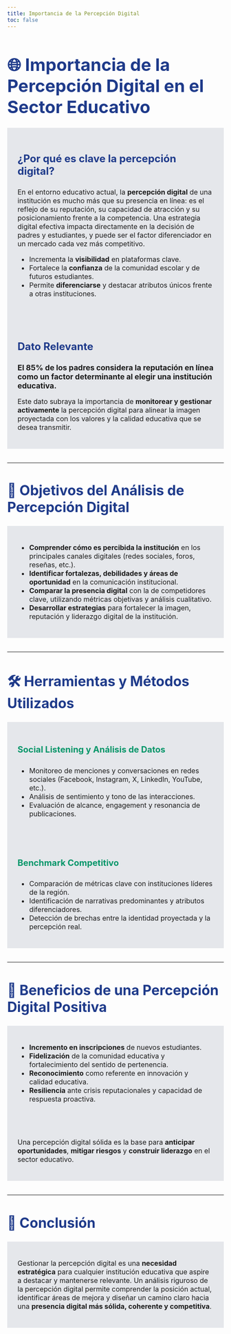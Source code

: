 ```yaml
---
title: Importancia de la Percepción Digital
toc: false
---
```


<h1 style="font-size: 2.5rem; color: #1E3A8A; margin-bottom: 1.5rem;">🌐 Importancia de la Percepción Digital en el Sector Educativo</h1>

<div class="grid grid-cols-2 gap-8" style="margin-bottom: 2rem;">
  <div class="card" style="background: #E5E7EB; padding: 1.5rem;">
    <h3 style="font-size: 1.5rem; color: #1E3A8A;">¿Por qué es clave la percepción digital?</h3>
    <p style="font-size: 1rem;">
      En el entorno educativo actual, la <b>percepción digital</b> de una institución es mucho más que su presencia en línea: es el reflejo de su reputación, su capacidad de atracción y su posicionamiento frente a la competencia. Una estrategia digital efectiva impacta directamente en la decisión de padres y estudiantes, y puede ser el factor diferenciador en un mercado cada vez más competitivo.
    </p>
    <ul style="font-size: 1rem;">
      <li>Incrementa la <b>visibilidad</b> en plataformas clave.</li>
      <li>Fortalece la <b>confianza</b> de la comunidad escolar y de futuros estudiantes.</li>
      <li>Permite <b>diferenciarse</b> y destacar atributos únicos frente a otras instituciones.</li>
    </ul>
  </div>
  <div class="card" style="background: #E5E7EB; padding: 1.5rem;">
    <h3 style="font-size: 1.5rem; color: #1E3A8A;">Dato Relevante</h3>
    <div class="tip" style="font-size: 1.1rem;">
      <b>El 85% de los padres considera la reputación en línea como un factor determinante al elegir una institución educativa.</b>
    </div>
    <p style="font-size: 1rem;">
      Este dato subraya la importancia de <b>monitorear y gestionar activamente</b> la percepción digital para alinear la imagen proyectada con los valores y la calidad educativa que se desea transmitir.
    </p>
  </div>
</div>

<hr style="margin: 2rem 0;">

<h2 style="font-size: 2rem; color: #1E3A8A; margin-bottom: 1.5rem;">🧭 Objetivos del Análisis de Percepción Digital</h2>

<div class="card" style="background: #E5E7EB; padding: 1.5rem; margin-bottom: 2rem;">
  <ul style="font-size: 1rem;">
    <li><b>Comprender cómo es percibida la institución</b> en los principales canales digitales (redes sociales, foros, reseñas, etc.).</li>
    <li><b>Identificar fortalezas, debilidades y áreas de oportunidad</b> en la comunicación institucional.</li>
    <li><b>Comparar la presencia digital</b> con la de competidores clave, utilizando métricas objetivas y análisis cualitativo.</li>
    <li><b>Desarrollar estrategias</b> para fortalecer la imagen, reputación y liderazgo digital de la institución.</li>
  </ul>
</div>

<hr style="margin: 2rem 0;">

<h2 style="font-size: 2rem; color: #1E3A8A; margin-bottom: 1.5rem;">🛠️ Herramientas y Métodos Utilizados</h2>

<div class="grid grid-cols-2 gap-8" style="margin-bottom: 2rem;">
  <div class="card" style="background: #E5E7EB; padding: 1.5rem;">
    <h4 style="font-size: 1.25rem; color: #059669;">Social Listening y Análisis de Datos</h4>
    <ul style="font-size: 1rem;">
      <li>Monitoreo de menciones y conversaciones en redes sociales (Facebook, Instagram, X, LinkedIn, YouTube, etc.).</li>
      <li>Análisis de sentimiento y tono de las interacciones.</li>
      <li>Evaluación de alcance, engagement y resonancia de publicaciones.</li>
    </ul>
  </div>
  <div class="card" style="background: #E5E7EB; padding: 1.5rem;">
    <h4 style="font-size: 1.25rem; color: #059669;">Benchmark Competitivo</h4>
    <ul style="font-size: 1rem;">
      <li>Comparación de métricas clave con instituciones líderes de la región.</li>
      <li>Identificación de narrativas predominantes y atributos diferenciadores.</li>
      <li>Detección de brechas entre la identidad proyectada y la percepción real.</li>
    </ul>
  </div>
</div>

<hr style="margin: 2rem 0;">

<h2 style="font-size: 2rem; color: #1E3A8A; margin-bottom: 1.5rem;">🚀 Beneficios de una Percepción Digital Positiva</h2>

<div class="grid grid-cols-2 gap-8" style="margin-bottom: 2rem;">
  <div class="card" style="background: #E5E7EB; padding: 1.5rem;">
    <ul style="font-size: 1rem;">
      <li><b>Incremento en inscripciones</b> de nuevos estudiantes.</li>
      <li><b>Fidelización</b> de la comunidad educativa y fortalecimiento del sentido de pertenencia.</li>
      <li><b>Reconocimiento</b> como referente en innovación y calidad educativa.</li>
      <li><b>Resiliencia</b> ante crisis reputacionales y capacidad de respuesta proactiva.</li>
    </ul>
  </div>
  <div class="card" style="background: #E5E7EB; padding: 1.5rem;">
    <p style="font-size: 1rem;">
      Una percepción digital sólida es la base para <b>anticipar oportunidades</b>, <b>mitigar riesgos</b> y <b>construir liderazgo</b> en el sector educativo.
    </p>
  </div>
</div>

<hr style="margin: 2rem 0;">

<h2 style="font-size: 2rem; color: #1E3A8A; margin-bottom: 1.5rem;">📌 Conclusión</h2>

<div class="card" style="background: #E5E7EB; padding: 1.5rem;">
  <p style="font-size: 1rem;">
    Gestionar la percepción digital es una <b>necesidad estratégica</b> para cualquier institución educativa que aspire a destacar y mantenerse relevante. Un análisis riguroso de la percepción digital permite comprender la posición actual, identificar áreas de mejora y diseñar un camino claro hacia una <b>presencia digital más sólida, coherente y competitiva</b>.
  </p>
</div>
